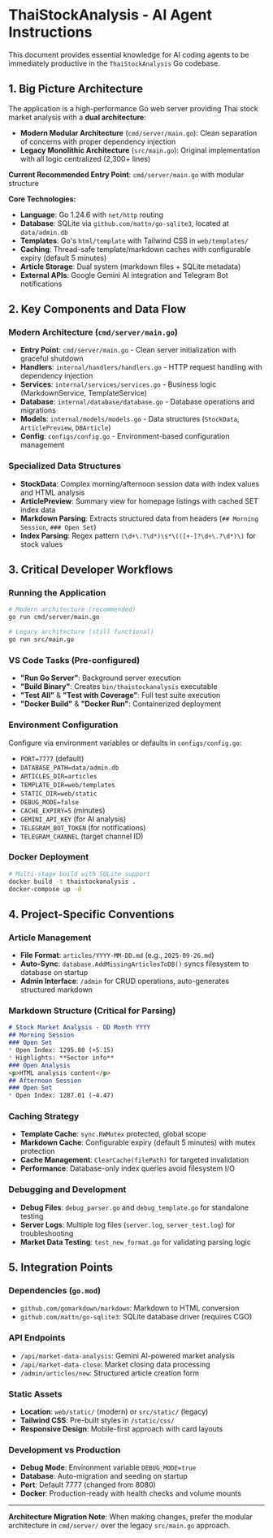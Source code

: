 # ThaiStockAnalysis - AI Agent Instructions

This document provides essential knowledge for AI coding agents to be immediately productive in the `ThaiStockAnalysis` Go codebase.

## 1. Big Picture Architecture

The application is a high-performance Go web server providing Thai stock market analysis with a **dual architecture**:

- **Modern Modular Architecture** (`cmd/server/main.go`): Clean separation of concerns with proper dependency injection
- **Legacy Monolithic Architecture** (`src/main.go`): Original implementation with all logic centralized (2,300+ lines)

**Current Recommended Entry Point**: `cmd/server/main.go` with modular structure

**Core Technologies:**
- **Language**: Go 1.24.6 with `net/http` routing
- **Database**: SQLite via `github.com/mattn/go-sqlite3`, located at `data/admin.db`
- **Templates**: Go's `html/template` with Tailwind CSS in `web/templates/`
- **Caching**: Thread-safe template/markdown caches with configurable expiry (default 5 minutes)
- **Article Storage**: Dual system (markdown files + SQLite metadata)
- **External APIs**: Google Gemini AI integration and Telegram Bot notifications

## 2. Key Components and Data Flow

### Modern Architecture (`cmd/server/main.go`)
- **Entry Point**: `cmd/server/main.go` - Clean server initialization with graceful shutdown
- **Handlers**: `internal/handlers/handlers.go` - HTTP request handling with dependency injection
- **Services**: `internal/services/services.go` - Business logic (MarkdownService, TemplateService)
- **Database**: `internal/database/database.go` - Database operations and migrations
- **Models**: `internal/models/models.go` - Data structures (`StockData`, `ArticlePreview`, `DBArticle`)
- **Config**: `configs/config.go` - Environment-based configuration management

### Specialized Data Structures
- **StockData**: Complex morning/afternoon session data with index values and HTML analysis
- **ArticlePreview**: Summary view for homepage listings with cached SET index data
- **Markdown Parsing**: Extracts structured data from headers (`## Morning Session`, `### Open Set`)
- **Index Parsing**: Regex pattern `(\d+\.?\d*)\s*\(([+-]?\d+\.?\d*)\)` for stock values

## 3. Critical Developer Workflows

### Running the Application
```bash
# Modern architecture (recommended)
go run cmd/server/main.go

# Legacy architecture (still functional)
go run src/main.go
```

### VS Code Tasks (Pre-configured)
- **"Run Go Server"**: Background server execution
- **"Build Binary"**: Creates `bin/thaistockanalysis` executable
- **"Test All"** & **"Test with Coverage"**: Full test suite execution
- **"Docker Build"** & **"Docker Run"**: Containerized deployment

### Environment Configuration
Configure via environment variables or defaults in `configs/config.go`:
- `PORT=7777` (default)
- `DATABASE_PATH=data/admin.db`
- `ARTICLES_DIR=articles`
- `TEMPLATE_DIR=web/templates`
- `STATIC_DIR=web/static`
- `DEBUG_MODE=false`
- `CACHE_EXPIRY=5` (minutes)
- `GEMINI_API_KEY` (for AI analysis)
- `TELEGRAM_BOT_TOKEN` (for notifications)
- `TELEGRAM_CHANNEL` (target channel ID)

### Docker Deployment
```bash
# Multi-stage build with SQLite support
docker build -t thaistockanalysis .
docker-compose up -d
```

## 4. Project-Specific Conventions

### Article Management
- **File Format**: `articles/YYYY-MM-DD.md` (e.g., `2025-09-26.md`)
- **Auto-Sync**: `database.AddMissingArticlesToDB()` syncs filesystem to database on startup
- **Admin Interface**: `/admin` for CRUD operations, auto-generates structured markdown

### Markdown Structure (Critical for Parsing)
```markdown
# Stock Market Analysis - DD Month YYYY
## Morning Session
### Open Set
* Open Index: 1295.80 (+5.15)
* Highlights: **Sector info**
### Open Analysis
<p>HTML analysis content</p>
## Afternoon Session
### Open Set
* Open Index: 1287.01 (-4.47)
```

### Caching Strategy
- **Template Cache**: `sync.RWMutex` protected, global scope
- **Markdown Cache**: Configurable expiry (default 5 minutes) with mutex protection
- **Cache Management**: `ClearCache(filePath)` for targeted invalidation
- **Performance**: Database-only index queries avoid filesystem I/O

### Debugging and Development
- **Debug Files**: `debug_parser.go` and `debug_template.go` for standalone testing
- **Server Logs**: Multiple log files (`server.log`, `server_test.log`) for troubleshooting
- **Market Data Testing**: `test_new_format.go` for validating parsing logic

## 5. Integration Points

### Dependencies (`go.mod`)
- `github.com/gomarkdown/markdown`: Markdown to HTML conversion
- `github.com/mattn/go-sqlite3`: SQLite database driver (requires CGO)

### API Endpoints
- `/api/market-data-analysis`: Gemini AI-powered market analysis
- `/api/market-data-close`: Market closing data processing
- `/admin/articles/new`: Structured article creation form

### Static Assets
- **Location**: `web/static/` (modern) or `src/static/` (legacy)
- **Tailwind CSS**: Pre-built styles in `/static/css/`
- **Responsive Design**: Mobile-first approach with card layouts

### Development vs Production
- **Debug Mode**: Environment variable `DEBUG_MODE=true`
- **Database**: Auto-migration and seeding on startup
- **Port**: Default 7777 (changed from 8080)
- **Docker**: Production-ready with health checks and volume mounts

---

**Architecture Migration Note**: When making changes, prefer the modular architecture in `cmd/server/` over the legacy `src/main.go` approach.

